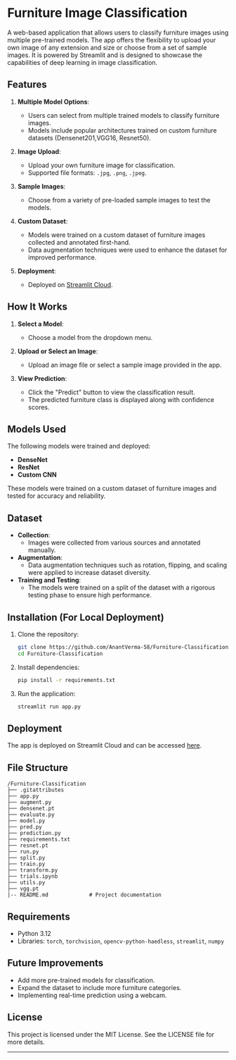 # Furniture Image Classification

A web-based application that allows users to classify furniture images using multiple pre-trained models. The app offers the flexibility to upload your own image of any extension and size or choose from a set of sample images. It is powered by Streamlit and is designed to showcase the capabilities of deep learning in image classification.

## Features

1. **Multiple Model Options**:
   - Users can select from multiple trained models to classify furniture images.
   - Models include popular architectures trained on custom furniture datasets (Densenet201,VGG16, Resnet50).

2. **Image Upload**:
   - Upload your own furniture image for classification.
   - Supported file formats: `.jpg`, `.png`, `.jpeg`.

3. **Sample Images**:
   - Choose from a variety of pre-loaded sample images to test the models.

4. **Custom Dataset**:
   - Models were trained on a custom dataset of furniture images collected and annotated first-hand.
   - Data augmentation techniques were used to enhance the dataset for improved performance.

5. **Deployment**:
   - Deployed on [Streamlit Cloud](https://streamlit.io/cloud).

## How It Works

1. **Select a Model**:
   - Choose a model from the dropdown menu.

2. **Upload or Select an Image**:
   - Upload an image file or select a sample image provided in the app.

3. **View Prediction**:
   - Click the "Predict" button to view the classification result.
   - The predicted furniture class is displayed along with confidence scores.

## Models Used

The following models were trained and deployed:

- **DenseNet**
- **ResNet**
- **Custom CNN**

These models were trained on a custom dataset of furniture images and tested for accuracy and reliability.

## Dataset

- **Collection**:
  - Images were collected from various sources and annotated manually.
- **Augmentation**:
  - Data augmentation techniques such as rotation, flipping, and scaling were applied to increase dataset diversity.
- **Training and Testing**:
  - The models were trained on a split of the dataset with a rigorous testing phase to ensure high performance.

## Installation (For Local Deployment)

1. Clone the repository:
   ```bash
   git clone https://github.com/AnantVerma-58/Furniture-Classification.git
   cd Furniture-Classification
   ```

2. Install dependencies:
   ```bash
   pip install -r requirements.txt
   ```

3. Run the application:
   ```bash
   streamlit run app.py
   ```

## Deployment

The app is deployed on Streamlit Cloud and can be accessed [here](https://furniture-classification.streamlit.app/).

## File Structure

```
/Furniture-Classification
├── .gitattributes
├── app.py
├── augment.py
├── densenet.pt
├── evaluate.py
├── model.py
├── pred.py
├── prediction.py
├── requirements.txt
├── resnet.pt
├── run.py
├── split.py
├── train.py
├── transform.py
├── trials.ipynb
├── utils.py
├── vgg.pt
|-- README.md             # Project documentation
```

## Requirements

- Python 3.12
- Libraries: `torch`, `torchvision`, `opencv-python-haedless`, `streamlit`, `numpy`

## Future Improvements

- Add more pre-trained models for classification.
- Expand the dataset to include more furniture categories.
- Implementing real-time prediction using a webcam.

## License

This project is licensed under the MIT License. See the LICENSE file for more details.

---
